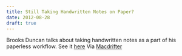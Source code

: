 ```yaml
---
title: Still Taking Handwritten Notes on Paper?
date: 2012-08-28
draft: true
---
```


Brooks Duncan talks about taking handwritten notes as a part of his paperless workflow. See it [here](http://www.documentsnap.com/evernote-handwritten-notes/#fnref:2) Via [Macdrifter](http://Macdrifter.com)